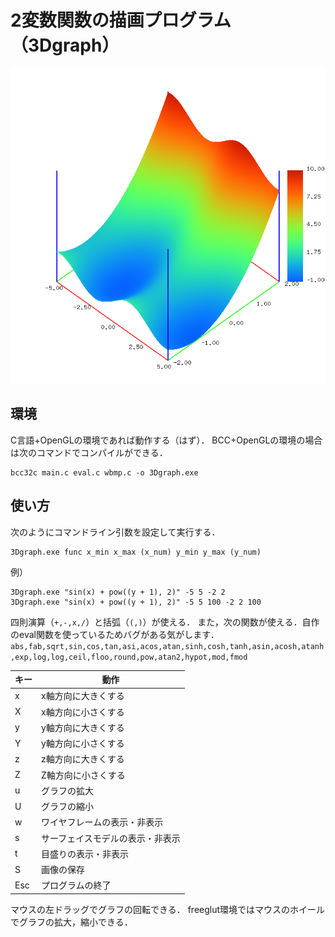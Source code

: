 # 2変数関数の描画プログラム（3Dgraph）

![image](image.bmp)

## 環境

C言語+OpenGLの環境であれば動作する（はず）．
BCC+OpenGLの環境の場合は次のコマンドでコンパイルができる．
```
bcc32c main.c eval.c wbmp.c -o 3Dgraph.exe
```

## 使い方

次のようにコマンドライン引数を設定して実行する．
```
3Dgraph.exe func x_min x_max (x_num) y_min y_max (y_num)
```
例）
```
3Dgraph.exe "sin(x) + pow((y + 1), 2)" -5 5 -2 2
3Dgraph.exe "sin(x) + pow((y + 1), 2)" -5 5 100 -2 2 100
```

四則演算（`+,-,x,/`）と括弧（`(,)`）が使える．
また，次の関数が使える．自作のeval関数を使っているためバグがある気がします．
`abs,fab,sqrt,sin,cos,tan,asi,acos,atan,sinh,cosh,tanh,asin,acosh,atanh,exp,log,log,ceil,floo,round,pow,atan2,hypot,mod,fmod`

|キー|動作                            |
|----|--------------------------------|
|x   |x軸方向に大きくする             |
|X   |x軸方向に小さくする             |
|y   |y軸方向に大きくする             |
|Y   |y軸方向に小さくする             |
|z   |z軸方向に大きくする             |
|Z   |Z軸方向に小さくする             |
|u   |グラフの拡大                    |
|U   |グラフの縮小                    |
|w   |ワイヤフレームの表示・非表示    |
|s   |サーフェイスモデルの表示・非表示|
|t   |目盛りの表示・非表示            |
|S   |画像の保存                      |
|Esc |プログラムの終了                |

マウスの左ドラッグでグラフの回転できる．
freeglut環境ではマウスのホイールでグラフの拡大，縮小できる．
